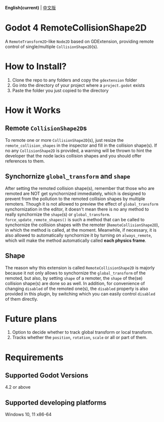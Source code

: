 **English(current)** | [中文版](zh_cn.md)
# Godot 4 RemoteCollisionShape2D
A `RemoteTransform2D`-like `Node2D` based on GDExtension, providing remote control of single/multiple `CollisionShape2D`(s).

# How to Install?
1. Clone the repo to any folders and copy the `gdextension` folder
2. Go into the directory of your project where a `project.godot` exists
3. Paste the folder you just copied to the directory

# How it Works
## Remote `CollisionShape2D`s
To remote one or more `CollisionShape2D`(s), just resize the `remote_collision_shapes` in the inspector and fill in the collision shape(s). If no any `CollisionShape2D` is provided, a warning will be thrown to hint the developer that the node lacks collision shapes and you should offer references to them.
## Synchornize `global_transform` and `shape`
After setting the remoted collision shape(s), remember that those who are remoted are NOT get synchornized immediately, which is designed to prevent from the pollution to the remoted collision shapes by multiple remoters. Though it is not allowed to preview the effect of `global_transform` synchornization in the editor, it doesn't mean there is no any method to really synchornize the `shape`(s) or `global_transform`. `force_update_remote_shapes()` is such a method that can be called to synchornize the collision shapes with the remoter (`RemoteCollisionShape2D`), in which the method is called, at the moment. Meanwhile, if necessary, it is also allowed to automatically synchornize it by turning on `always_remote`, which will make the method automatically called **each physics frame**.
## Shape
The reason why this extension is called `RemoteCollisionShape2D` is majorly because it not only allows to synchornize the `global_transform` of the remoted, but also, by setting `shape` of a remoter, the `shape` of the(se) collision shape(s) are done so as well. In addition, for convenience of changing `disabled` of the remoted one(s), the `disabled` property is also provided in this plugin, by switching which you can easily control `disabled` of them directly.

# Future plans
1. Option to decide whether to track global transform or local transform.
2. Tracks whether the `position`, `rotation`, `scale` or all or part of them.

# Requirements
## Supported Godot Versions
4.2 or above

## Supported developing platforms
Windows 10, 11 x86-64
